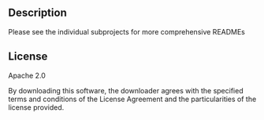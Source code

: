 ## Description
Please see the individual subprojects for more comprehensive READMEs

## License

Apache 2.0

By downloading this software, the downloader agrees with the specified terms and conditions of the License Agreement and the particularities of the license provided.

